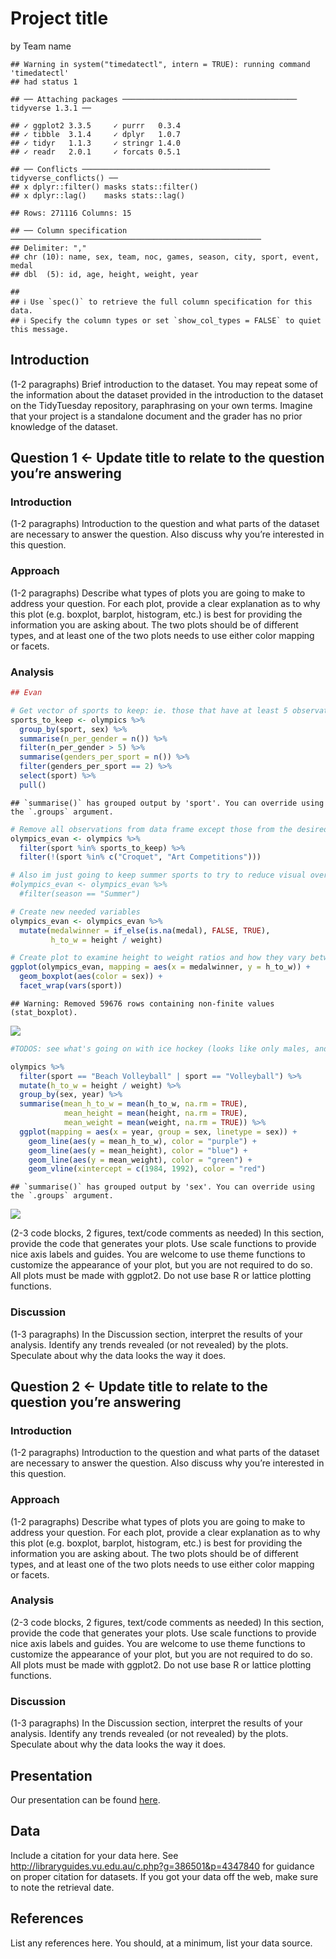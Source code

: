 Project title
================
by Team name

    ## Warning in system("timedatectl", intern = TRUE): running command 'timedatectl'
    ## had status 1

    ## ── Attaching packages ─────────────────────────────────────── tidyverse 1.3.1 ──

    ## ✓ ggplot2 3.3.5     ✓ purrr   0.3.4
    ## ✓ tibble  3.1.4     ✓ dplyr   1.0.7
    ## ✓ tidyr   1.1.3     ✓ stringr 1.4.0
    ## ✓ readr   2.0.1     ✓ forcats 0.5.1

    ## ── Conflicts ────────────────────────────────────────── tidyverse_conflicts() ──
    ## x dplyr::filter() masks stats::filter()
    ## x dplyr::lag()    masks stats::lag()

    ## Rows: 271116 Columns: 15

    ## ── Column specification ────────────────────────────────────────────────────────
    ## Delimiter: ","
    ## chr (10): name, sex, team, noc, games, season, city, sport, event, medal
    ## dbl  (5): id, age, height, weight, year

    ## 
    ## ℹ Use `spec()` to retrieve the full column specification for this data.
    ## ℹ Specify the column types or set `show_col_types = FALSE` to quiet this message.

## Introduction

(1-2 paragraphs) Brief introduction to the dataset. You may repeat some
of the information about the dataset provided in the introduction to the
dataset on the TidyTuesday repository, paraphrasing on your own terms.
Imagine that your project is a standalone document and the grader has no
prior knowledge of the dataset.

## Question 1 \<- Update title to relate to the question you’re answering

### Introduction

(1-2 paragraphs) Introduction to the question and what parts of the
dataset are necessary to answer the question. Also discuss why you’re
interested in this question.

### Approach

(1-2 paragraphs) Describe what types of plots you are going to make to
address your question. For each plot, provide a clear explanation as to
why this plot (e.g. boxplot, barplot, histogram, etc.) is best for
providing the information you are asking about. The two plots should be
of different types, and at least one of the two plots needs to use
either color mapping or facets.

### Analysis

``` r
## Evan

# Get vector of sports to keep: ie. those that have at least 5 observations per gender
sports_to_keep <- olympics %>%
  group_by(sport, sex) %>%
  summarise(n_per_gender = n()) %>%
  filter(n_per_gender > 5) %>%
  summarise(genders_per_sport = n()) %>%
  filter(genders_per_sport == 2) %>%
  select(sport) %>%
  pull()
```

    ## `summarise()` has grouped output by 'sport'. You can override using the `.groups` argument.

``` r
# Remove all observations from data frame except those from the desired sports we identified above. We also need to remove Croquet and Art Competitions, as those data do not have height or weight measurements.
olympics_evan <- olympics %>%
  filter(sport %in% sports_to_keep) %>%
  filter(!(sport %in% c("Croquet", "Art Competitions")))

# Also im just going to keep summer sports to try to reduce visual overload
#olympics_evan <- olympics_evan %>%
  #filter(season == "Summer")

# Create new needed variables
olympics_evan <- olympics_evan %>%
  mutate(medalwinner = if_else(is.na(medal), FALSE, TRUE),
         h_to_w = height / weight)

# Create plot to examine height to weight ratios and how they vary between sexes and medalwinners and non-medalwinners, and then comparing these trends across sports
ggplot(olympics_evan, mapping = aes(x = medalwinner, y = h_to_w)) +
  geom_boxplot(aes(color = sex)) +
  facet_wrap(vars(sport))
```

    ## Warning: Removed 59676 rows containing non-finite values (stat_boxplot).

![](README_files/figure-gfm/evan-from-9-16-meeting-1.png)<!-- -->

``` r
#TODOS: see what's going on with ice hockey (looks like only males, and only medalwinners) and figure skating (looks like only medalwinners, but both sexes are still represented.)

olympics %>%
  filter(sport == "Beach Volleyball" | sport == "Volleyball") %>%
  mutate(h_to_w = height / weight) %>%
  group_by(sex, year) %>%
  summarise(mean_h_to_w = mean(h_to_w, na.rm = TRUE),
            mean_height = mean(height, na.rm = TRUE),
            mean_weight = mean(weight, na.rm = TRUE)) %>%
  ggplot(mapping = aes(x = year, group = sex, linetype = sex)) +
    geom_line(aes(y = mean_h_to_w), color = "purple") +
    geom_line(aes(y = mean_height), color = "blue") +
    geom_line(aes(y = mean_weight), color = "green") +
    geom_vline(xintercept = c(1984, 1992), color = "red")
```

    ## `summarise()` has grouped output by 'sex'. You can override using the `.groups` argument.

![](README_files/figure-gfm/evan-from-9-16-meeting-2.png)<!-- -->

(2-3 code blocks, 2 figures, text/code comments as needed) In this
section, provide the code that generates your plots. Use scale functions
to provide nice axis labels and guides. You are welcome to use theme
functions to customize the appearance of your plot, but you are not
required to do so. All plots must be made with ggplot2. Do not use base
R or lattice plotting functions.

### Discussion

(1-3 paragraphs) In the Discussion section, interpret the results of
your analysis. Identify any trends revealed (or not revealed) by the
plots. Speculate about why the data looks the way it does.

## Question 2 \<- Update title to relate to the question you’re answering

### Introduction

(1-2 paragraphs) Introduction to the question and what parts of the
dataset are necessary to answer the question. Also discuss why you’re
interested in this question.

### Approach

(1-2 paragraphs) Describe what types of plots you are going to make to
address your question. For each plot, provide a clear explanation as to
why this plot (e.g. boxplot, barplot, histogram, etc.) is best for
providing the information you are asking about. The two plots should be
of different types, and at least one of the two plots needs to use
either color mapping or facets.

### Analysis

(2-3 code blocks, 2 figures, text/code comments as needed) In this
section, provide the code that generates your plots. Use scale functions
to provide nice axis labels and guides. You are welcome to use theme
functions to customize the appearance of your plot, but you are not
required to do so. All plots must be made with ggplot2. Do not use base
R or lattice plotting functions.

### Discussion

(1-3 paragraphs) In the Discussion section, interpret the results of
your analysis. Identify any trends revealed (or not revealed) by the
plots. Speculate about why the data looks the way it does.

## Presentation

Our presentation can be found [here](presentation/presentation.html).

## Data

Include a citation for your data here. See
<http://libraryguides.vu.edu.au/c.php?g=386501&p=4347840> for guidance
on proper citation for datasets. If you got your data off the web, make
sure to note the retrieval date.

## References

List any references here. You should, at a minimum, list your data
source.
